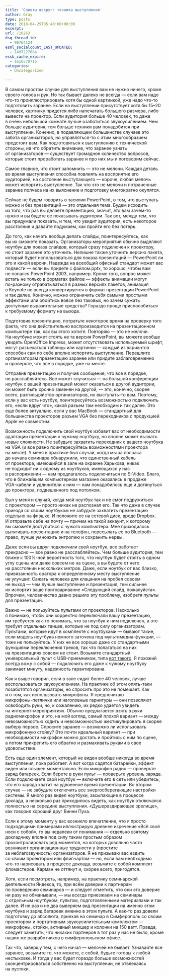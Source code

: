 ```yaml
---
title: 'Советы вокруг: техника выступления'
author: Gray
type: posts
date: 2010-04-29T05:40:00+00:00
excerpt:
url: /10263
dsq_thread_id:
  - 90764124
esml_socialcount_LAST_UPDATED:
  - 1497227884
essb_cache_expire:
  - 1616570716
categories:
  - Uncategorized

---
```








В&nbsp;самом простом случае для выступления вам не&nbsp;нужно ничего, кроме своего голоса и&nbsp;рук. Но&nbsp;так бывает далеко не&nbsp;всегда&nbsp;&mdash; если вам надо <nobr>что-то</nobr> проиллюстрировать хотя&nbsp;бы одной картинкой, уже надо <nobr>что-то</nobr> подготовить заранее. Если на&nbsp;выступлении присутствует хотя&nbsp;бы 15&ndash;20 человек, картинку придется либо напечатать большого размера, либо вывести на&nbsp;проектор. Если аудитория больше 40 человек, то&nbsp;даже в&nbsp;очень небольшой комнате лучше озаботиться звукоусилением. Чем больше аудитория, тем больше техники вам понадобится при выступлении. Конечно, в&nbsp;подавляющем большинстве случаев это забота организаторов, но&nbsp;<nobr>управляться-то</nobr> с&nbsp;этим многообразием предстоит вам. Как подготовиться к&nbsp;выступлению с&nbsp;технической стороны, на&nbsp;что обратить внимание, что заранее узнать от&nbsp;организаторов&nbsp;&mdash; существует громадное количество вопросов, которые стоит проработать заранее и&nbsp;про них мы&nbsp;и&nbsp;поговорим сейчас.

Самое главное, что стоит запомнить&nbsp;&mdash; это не&nbsp;мелочи. Каждая деталь во&nbsp;время выступления способна повлиять на&nbsp;восприятие его аудиторией, на&nbsp;состояние выступающего&nbsp;&mdash; короче, любая мелочь может испортить выступление. Так что это не&nbsp;мелочи и&nbsp;потраченные заранее полчаса на&nbsp;их&nbsp;выяснение и&nbsp;подготовку многократно окупятся.

Сейчас не&nbsp;будем говорить о&nbsp;засилии PowerPoint, о&nbsp;том, что выступать можно и&nbsp;без презентаций&nbsp;&mdash; это отдельная тема. Будем исходить из&nbsp;того, что раз вы&nbsp;делаете презентацию, значит, это вам <nobr>зачем-то</nobr> нужно и&nbsp;вы&nbsp;будете ее&nbsp;показывать аудитории. Так вот, между тем, что вы&nbsp;придумали показать, и&nbsp;тем, что увидит аудитория, есть некоторое расстояние и&nbsp;давайте подумаем, как пройти его без потерь.

До&nbsp;того, как начать вообще делать слайды, поинтересуйтесь, как вы&nbsp;их&nbsp;сможете показать. Организаторы мероприятий обычно выделяют ноутбук для показа слайдов, который сразу подключен к&nbsp;проектору, но&nbsp;стоит заранее это уточнить. Нелишне также уточнить версию пакета, который будет использоваться для показа презентаций&nbsp;&mdash; PowerPoint&nbsp;ли это и&nbsp;какой версии. Надежда на&nbsp;всеобщий офисный стандарт может вас подвести&nbsp;&mdash; если вы&nbsp;придете с&nbsp;файлом.pptx, то&nbsp;хорошо, чтобы вам не&nbsp;попался PowerPoint 2003, например. Кроме того, вопрос может встать не&nbsp;только в&nbsp;форматах файлов&nbsp;&mdash; эффекты анимации могут <nobr>по-разному</nobr> отрабатываться в&nbsp;разных версиях пакетов, анимация в&nbsp;Keynote не&nbsp;всегда конвертируется в&nbsp;формат презентации PowerPoint и&nbsp;так далее. Конечно, можно ограничить себя самыми простыми эффектами или обойтись вовсе без таковых, но&nbsp;зачем сужать доступные выразительные средства? Гораздо проще приспособиться к&nbsp;требуемому формату на&nbsp;выходе.

Подготовив презентацию, потратьте некоторое время на&nbsp;проверку того факта, что она действительно воспроизводится на&nbsp;презентационном компьютере так, как вы&nbsp;этого хотите. Повторяю&nbsp;&mdash; это не&nbsp;мелочи. На&nbsp;ноутбуке может стоять не&nbsp;та&nbsp;версия PowerPoint, вы&nbsp;можете вообще увидеть OpenOffice Impress, может отсутствовать используемый шрифт, могут разъехаться таблицы или картинки&nbsp;&mdash; каждый из&nbsp;вариантов способен сам по&nbsp;себе вполне испортить выступление. Перешлите организаторам презентацию заранее или придите заблаговременно и&nbsp;проверьте, что все в&nbsp;порядке, уже на&nbsp;месте.

Отправив презентацию и&nbsp;получив сообщение, что все в&nbsp;порядке, не&nbsp;расслабляйтесь. Все может случиться&nbsp;&mdash; на&nbsp;большой конференции ноутбук с&nbsp;вашей презентацией может оказаться в&nbsp;другой аудитории, он&nbsp;может быть срочно заменен на&nbsp;другой,&nbsp;&mdash; это, конечно, скорее всего, разгильдяйство организаторов, но&nbsp;<nobr>выступать-то</nobr> вам. Поэтому, если у&nbsp;вас есть ноутбук, поинтересуйтесь возможностью подключить его, &laquo;если вдруг что&raquo;, какой разъем там необходим и&nbsp;так далее. Это еще более актуально, если у&nbsp;вас MacBook&nbsp;&mdash; стандартный для большинства проекторов разъем VGA без переходников с&nbsp;продукцией Apple не&nbsp;совместим.

Возможность подключить свой ноутбук избавит вас от&nbsp;необходимости адаптации презентации к&nbsp;чужому ноутбуку, но&nbsp;вполне может вызвать новые сложности. Не&nbsp;забудьте захватить переходник с&nbsp;вашего ноутбука на&nbsp;VGA (и&nbsp;все равно поинтересуйтесь возможностями проектора на&nbsp;месте). У&nbsp;меня в&nbsp;практике был случай, когда мы&nbsp;за&nbsp;полчаса до&nbsp;начала семинара обнаружили, что единственный кабель от&nbsp;проектора, имеющийся в&nbsp;зале на&nbsp;окраине Харькова, никак не&nbsp;подходит ни&nbsp;к&nbsp;одному из&nbsp;ноутбуков, имеющихся у&nbsp;нас в&nbsp;распоряжении&nbsp;&mdash; нам предлагалось подключиться по&nbsp;<nobr>S-Video</nobr>. Благо, что в&nbsp;ближайшем компьютерном магазине оказались в&nbsp;продаже <nobr>VGA-кабели</nobr> и&nbsp;удлинители к&nbsp;ним&nbsp;&mdash; нам понадобилось еще и&nbsp;дотянуться до&nbsp;проектора, подвешенного под потолком.

Был у&nbsp;меня и&nbsp;случай, когда мой ноутбук так и&nbsp;не&nbsp;смог подружиться с&nbsp;проектором&nbsp;&mdash; просто никак не&nbsp;распознал его. Так что даже в&nbsp;случае приезда со&nbsp;своим ноутбуком не&nbsp;забудьте захватить презентацию отдельно на&nbsp;флэшке. И&nbsp;положите ее&nbsp;на&nbsp;сетевой диск, вроде Dropbox. И&nbsp;отправьте себе на&nbsp;почту&nbsp;&mdash; причем на&nbsp;такой аккаунт, к&nbsp;которому вы&nbsp;сможете доступиться с&nbsp;чужого компьютера. Мне приходилось вытягивать презентацию и&nbsp;на&nbsp;телефон, пересылать ее&nbsp;по&nbsp;Bluetooth&nbsp;&mdash; право, лучше умножить энтропию и&nbsp;сохранить нервы.

Даже если вы&nbsp;вдруг подключили свой ноутбук, все работает прекрасно&nbsp;&mdash; все равно не&nbsp;расслабляйтесь. Чем больше аудитория, тем ближе к&nbsp;100%-ной вероятность того, что ноутбук будет стоять в&nbsp;одном углу сцены или даже совсем не&nbsp;на&nbsp;сцене, а&nbsp;вы&nbsp;будете от&nbsp;него на&nbsp;расстоянии нескольких метров. Даже, если ноутбук от&nbsp;вас близко, привязанность оратора к&nbsp;определенному месту выступление не&nbsp;улучшит. Сажать человека для клацания на&nbsp;пробел совсем не&nbsp;выход&nbsp;&mdash; чем лучше выступление и&nbsp;презентация, тем сильнее их&nbsp;испортит ваше приговаривание &laquo;Следующий слайд, пожалуйста&raquo;. Впрочем, человечество давно решило эту проблему, изобретя пульты для презентаций.

Важно&nbsp;&mdash; не&nbsp;пользуйтесь пультами от&nbsp;проекторов. Насколько я&nbsp;понимаю, чтобы они корректно переключали вашу презентацию, им&nbsp;требуется <nobr>как-то</nobr> понимать, что за&nbsp;ноутбук к&nbsp;ним подключен, а&nbsp;это требует отдельных танцев, которые не&nbsp;под силу организаторам. Пультами, которые идут в&nbsp;комплекте с&nbsp;ноутбуками&nbsp;&mdash; бывают такие, если модель ноутбука немного заточена под <nobr>мультимедиа-функции</nobr>,&nbsp;&mdash; тоже не&nbsp;пользуйтесь. У&nbsp;них не&nbsp;все хорошо даже со&nbsp;стандартными функциями переключения треков, так что полагаться на&nbsp;них на&nbsp;презентациях совсем не&nbsp;стоит. Возьмите стандартный универсальный пульт с&nbsp;<nobr>USB-приемником</nobr>, типа <a href="http://market.yandex.ua/model.xml?modelid=6002350&hid=723088" target="_blank">вот такого</a>. Я&nbsp;похожий всегда вожу с&nbsp;собой&nbsp;&mdash; подключить его даже к&nbsp;чужому ноутбуку занимает минуту, надежность гарантирована.

Как я&nbsp;выше говорил, если в&nbsp;зале сидит более 40 человек, лучше воспользоваться звукоусилением. На&nbsp;практике об&nbsp;этом <nobr>опять-таки</nobr> позаботятся организаторы, но&nbsp;спросить про это не&nbsp;помешает. Как и&nbsp;о&nbsp;том, как использовать микрофоны. Я&nbsp;предпочитаю <nobr>микрофоны-петлички</nobr> или наголовные гарнитуры&nbsp;&mdash; они позволяют освободить руки, но, к&nbsp;сожалению, их&nbsp;редко удается увидеть на&nbsp;<nobr>интернет-мероприятиях</nobr>. Обычно предлагается взять в&nbsp;руки радиомикрофон и&nbsp;это, на&nbsp;мой взгляд, самый плохой вариант&nbsp;&mdash; между невозможностью ходить и&nbsp;невозможностью жестикулировать я&nbsp;скорее выберу первое. Спросите заранее&nbsp;&mdash; возможно&nbsp;ли использовать микрофонную стойку? Это почти идеальный вариант&nbsp;&mdash; при необходимости микрофон можно достать и&nbsp;пройтись с&nbsp;ним по&nbsp;сцене, а&nbsp;потом прикрепить его обратно и&nbsp;размахивать руками в&nbsp;свое удовольствие.

Есть еще один элемент, который не&nbsp;виден вообще никогда во&nbsp;время выступления, пока работает. А&nbsp;вот когда садятся батарейки, эффект виден или слышен моментально. Если микрофон радио&nbsp;&mdash; проверьте заряд батареек. Если берете в&nbsp;руки пульт&nbsp;&mdash; проверьте уровень заряда. Если подключаете свой ноутбук&nbsp;&mdash; включите его в&nbsp;сеть или убедитесь, что его заряда хватит на&nbsp;удвоенное время презентации. Во&nbsp;втором случае&nbsp;&mdash; не&nbsp;забудьте отключить все энергосберегающие настройки системы. Я&nbsp;много раз видел ноутбуки, засыпающие в&nbsp;процессе доклада, а&nbsp;несколько раз приходилось видеть, как ноутбук отключался полностью на&nbsp;середине выступления. &laquo;Душераздирающее зрелище&raquo;, как говорил хороший друг Винни Пуха.

Если к&nbsp;этому моменту у&nbsp;вас возникло впечатление, что я&nbsp;просто подходящими примерами иллюстрирую древнее изречение &laquo;Всё своё носи с&nbsp;собой&raquo;, то&nbsp;вы&nbsp;недалеки от&nbsp;понимания&nbsp;&mdash; отдельно взятому докладчику вполне под силу таким простым образом проконтролировать ряд моментов, на&nbsp;которых довольно часто возникают организационные трудности у&nbsp;(простите за&nbsp;неблагозвучность) организаторов. Я&nbsp;не&nbsp;призываю вас ездить со&nbsp;своим проектором или флипчартом&nbsp;&mdash; но, если вам необходимо <nobr>что-то</nobr> нарисовать в&nbsp;процессе доклада, возьмите с&nbsp;собой комплект фломастеров. Карман не&nbsp;оттянут и, скорее всего, пригодятся.

Хотя, если посмотреть, например, на&nbsp;практику семинарской деятельности Яндекса, то, при всём доверии к&nbsp;партнерам по&nbsp;проведению семинаров&nbsp;&mdash; и&nbsp;следует отметить, что они это доверие ни&nbsp;разу не&nbsp;обманывали,&nbsp;&mdash; мы&nbsp;всегда приезжаем на&nbsp;семинары с&nbsp;отдельным ноутбуком, пультом, подготовленными материалами и&nbsp;так далее. И&nbsp;не&nbsp;раз и&nbsp;не&nbsp;два выверяем вид презентации на&nbsp;именно этом ноутбуке и&nbsp;заряд батареек именно в&nbsp;этом пульте. А&nbsp;<nobr>как-то</nobr> раз довели подготовку до&nbsp;абсолюта, приехав на&nbsp;семинар в&nbsp;Симферополь со&nbsp;своим проектором и&nbsp;портативным звукоусилительным комплектом&nbsp;&mdash; микрофоны, стойки, активный микшер и&nbsp;колонки на&nbsp;150 ватт. Правда, следует заметить, что никаких партнеров в&nbsp;тот раз у&nbsp;нас не&nbsp;было, кроме наших&nbsp;же разработчиков в&nbsp;симферопольском офисе.

Так что, завершу тем, с&nbsp;чего начал&nbsp;&mdash; мелочей не&nbsp;бывает. Узнавайте все заранее, возьмите то, что можете, с&nbsp;собой, будьте готовы к&nbsp;любой нестыковке. И&nbsp;тогда у&nbsp;вас будет гораздо больше возможностей сконцентрироваться собственно на&nbsp;выступлении, не&nbsp;отвлекаясь на&nbsp;пустяки.